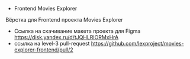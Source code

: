 * Frontend Movies Explorer

Вёрстка для Frontend проекта Movies Explorer

* Сcылка на скачивание макета проекта для Figma
https://disk.yandex.ru/d/tJQHLRlORMxHrA
* ссылка на level-3 pull-request
https://github.com/lexproject/movies-explorer-frontend/pull/2
 

